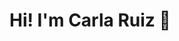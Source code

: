 
<H1> Hi! I'm Carla Ruiz 👋</H1>
  <!----![Cabecera Carla Ruiz](https://www.canva.com/design/DAGHbnCAgtQ/7okfvBCtfjee6ePbPNC4Ng/view)


- 👀 I’m interested in ...
- 🌱 I’m currently learning ...
- 💞️ I’m looking to collaborate on ...
- 📫 How to reach me ...
- 😄 Pronouns: ...
- ⚡ Fun fact: ...



Carla-Ruiz/Carla-Ruiz is a ✨ special ✨ repository because its `README.md` (this file) appears on your GitHub profile.
You can click the Preview link to take a look at your changes.

https://www.canva.com/design/DAGHbnCAgtQ/2aplXpshUldM6UexkA7ohg/view?utm_content=DAGHbnCAgtQ&utm_campaign=designshare&utm_medium=link&utm_source=editor
--->
